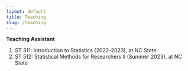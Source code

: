 ```yaml
---
layout: default
title: Teaching
slug: /teaching
---
```


<b> Teaching Assistant </b>
<br>
<ol>	
<li> ST 311: Introduction to Statistics (2022-2023), at NC State
</li>
<li> ST 512: Statistical Methods for Researchers II (Summer 2023), at NC State
</li>
</ol>

<br />
